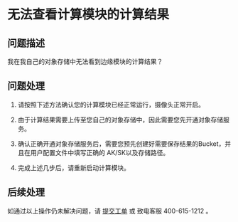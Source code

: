 # 无法查看计算模块的计算结果

## 问题描述

我在我自己的对象存储中无法看到边缘模块的计算结果？

## 问题处理
1. 请按照下述方法确认您的计算模块已经正常运行，摄像头正常开启。

   

2. 由于计算结果需要上传至您自己的对象存储中，因此需要您先开通对象存储服务。

3. 确认正确开通对象存储服务后，需要您预先创建好需要保存结果的Bucket，并且在用户配置文件中填写正确的 AK/SK以及存储路径。

4. 完成上述几步后，请重新启动计算模块。

## 后续处理

  如通过以上操作仍未解决问题，请 [提交工单](https://ticket.jdcloud.com/myorder/form?cateId=166&questionId=238) 或 致电客服 400-615-1212 。




